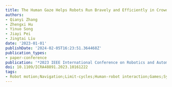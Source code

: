 ```yaml
---
title: The Human Gaze Helps Robots Run Bravely and Efficiently in Crowds
authors:
- Qianyi Zhang
- Zhengxi Hu
- Yinuo Song
- Jiayi Pei
- Jingtai Liu
date: '2023-01-01'
publishDate: '2024-02-05T16:23:51.364468Z'
publication_types:
- paper-conference
publication: '*2023 IEEE International Conference on Robotics and Automation (ICRA)*'
doi: 10.1109/ICRA48891.2023.10161222
tags:
- Robot motion;Navigation;Limit-cycles;Human-robot interaction;Games;System recovery;Safety
---
```

